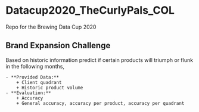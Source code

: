 # Datacup2020_TheCurlyPals_COL
Repo for the Brewing Data Cup 2020

## Brand Expansion Challenge

Based on historic information predict if certain products will triumph or flunk in the following months,

	- **Provided Data:**
		+ Client quadrant
		+ Historic product volume
	- **Evaluation:**
		+ Accuracy
		+ General accuracy, accuracy per product, accuracy per quadrant
